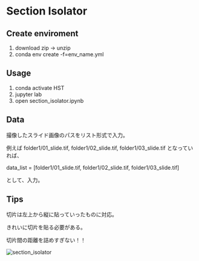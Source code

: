 # Section Isolator

## Create enviroment
1. download zip -> unzip
2. conda env create -f=env_name.yml

## Usage
1. conda activate HST
2. jupyter lab
3. open section_isolator.ipynb

## Data
撮像したスライド画像のパスをリスト形式で入力。

例えば folder1/01_slide.tif, folder1/02_slide.tif, folder1/03_slide.tif となっていれば、

data_list = [folder1/01_slide.tif, folder1/02_slide.tif, folder1/03_slide.tif]

として、入力。

## Tips
切片は左上から縦に貼っていったものに対応。

きれいに切片を貼る必要がある。

切片間の距離を詰めすぎない！！

![section_isolator](https://user-images.githubusercontent.com/61833067/144965045-e983cca4-f713-49b6-bf29-88df3f0db54d.png)
